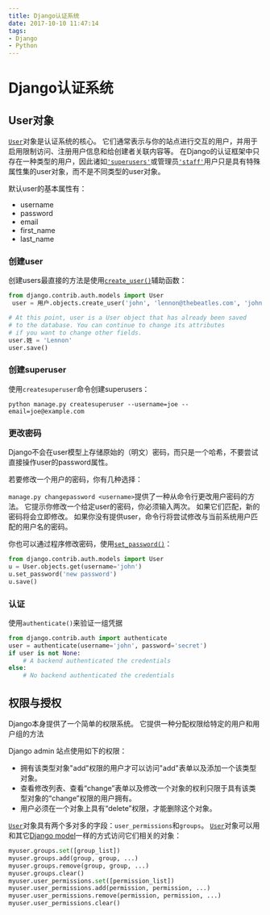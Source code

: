 ```yaml
---
title: Django认证系统
date: 2017-10-10 11:47:14
tags: 
- Django
- Python
---
```


# Django认证系统

## User对象

[`User`](http://usyiyi.cn/documents/Django_111/ref/contrib/auth.html#django.contrib.auth.models.User)对象是认证系统的核心。 它们通常表示与你的站点进行交互的用户，并用于启用限制访问、注册用户信息和给创建者关联内容等。 在Django的认证框架中只存在一种类型的用户，因此诸如[`'superusers'`](http://usyiyi.cn/documents/Django_111/ref/contrib/auth.html#django.contrib.auth.models.User.is_superuser)或管理员[`'staff'`](http://usyiyi.cn/documents/Django_111/ref/contrib/auth.html#django.contrib.auth.models.User.is_staff)用户只是具有特殊属性集的user对象，而不是不同类型的user对象。

默认user的基本属性有：

- username
- password
- email
- first_name
- last_name

### 创建user

创建users最直接的方法是使用[`create_user()`](http://usyiyi.cn/documents/Django_111/ref/contrib/auth.html#django.contrib.auth.models.UserManager.create_user)辅助函数：

```python
from django.contrib.auth.models import User
 user = 用户.objects.create_user('john', 'lennon@thebeatles.com', 'johnpassword')

# At this point, user is a User object that has already been saved
# to the database. You can continue to change its attributes
# if you want to change other fields.
user.姓 = 'Lennon'
user.save()
```

### 创建superuser

使用`createsuperuser`命令创建superusers：

```shell
python manage.py createsuperuser --username=joe --email=joe@example.com
```

### 更改密码

Django不会在user模型上存储原始的（明文）密码，而只是一个哈希，不要尝试直接操作user的password属性。

若要修改一个用户的密码，你有几种选择：

`manage.py changepassword <username>`提供了一种从命令行更改用户密码的方法。 它提示你修改一个给定user的密码，你必须输入两次。 如果它们匹配，新的密码将会立即修改。 如果你没有提供user，命令行将尝试修改与当前系统用户匹配的用户名的密码。

你也可以通过程序修改密码，使用[`set_password()`](http://usyiyi.cn/documents/Django_111/ref/contrib/auth.html#django.contrib.auth.models.User.set_password)：

```python
from django.contrib.auth.models import User
u = User.objects.get(username='john')
u.set_password('new password')
u.save()
```

### 认证

使用`authenticate()`来验证一组凭据

```python
from django.contrib.auth import authenticate
user = authenticate(username='john', password='secret')
if user is not None:
    # A backend authenticated the credentials
else:
    # No backend authenticated the credentials
```

## 权限与授权

Django本身提供了一个简单的权限系统。 它提供一种分配权限给特定的用户和用户组的方法

Django admin 站点使用如下的权限：

- 拥有该类型对象"add"权限的用户才可以访问"add"表单以及添加一个该类型对象。
- 查看修改列表、查看“change”表单以及修改一个对象的权利只限于具有该类型对象的“change”权限的用户拥有。
- 用户必须在一个对象上具有“delete”权限，才能删除这个对象。

[`User`](http://usyiyi.cn/documents/Django_111/ref/contrib/auth.html#django.contrib.auth.models.User)对象具有两个多对多的字段：`user_permissions`和`groups`。 [`User`](http://usyiyi.cn/documents/Django_111/ref/contrib/auth.html#django.contrib.auth.models.User)对象可以用和其它[Django model](http://usyiyi.cn/documents/Django_111/topics/db/models.html)一样的方式访问它们相关的对象：

```python
myuser.groups.set([group_list])
myuser.groups.add(group, group, ...)
myuser.groups.remove(group, group, ...)
myuser.groups.clear()
myuser.user_permissions.set([permission_list])
myuser.user_permissions.add(permission, permission, ...)
myuser.user_permissions.remove(permission, permission, ...)
myuser.user_permissions.clear()
```

